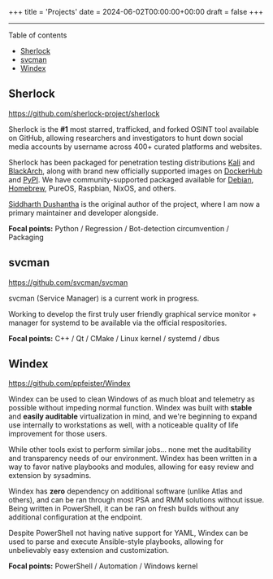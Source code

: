 +++
title = 'Projects'
date = 2024-06-02T00:00:00+00:00
draft = false
+++

___

Table of contents

- [Sherlock](#sherlock)
- [svcman](#svcman)
- [Windex](#windex)

## Sherlock

https://github.com/sherlock-project/sherlock

Sherlock is the **#1** most starred, trafficked, and forked OSINT tool available on GitHub, allowing researchers and investigators to hunt down social media accounts by username across 400+ curated platforms and websites.

Sherlock has been packaged for penetration testing distributions [Kali][ext-kali] and [BlackArch][ext-blackarch], along with brand new officially supported images on [DockerHub][ext-dockerhub] and [PyPI][ext-pypi]. We have community-supported packaged available for [Debian][ext-debian], [Homebrew][ext-homebrew], PureOS, Raspbian, NixOS, and others.

[Siddharth Dushantha][ext-sdushantha] is the original author of the project, where I am now a primary maintainer and developer alongside.

**Focal points:** Python / Regression / Bot-detection circumvention / Packaging


## svcman

https://github.com/svcman/svcman

svcman (Service Manager) is a current work in progress.

Working to develop the first truly user friendly graphical service monitor + manager for systemd to be available via the official respositories.

**Focal points:** C++ / Qt / CMake / Linux kernel / systemd / dbus


## Windex

https://github.com/ppfeister/Windex

Windex can be used to clean Windows of as much bloat and telemetry as possible without impeding normal function. Windex was built with **stable** and **easily auditable** virtualization in mind, and we're beginning to expand use internally to workstations as well, with a noticeable quality of life improvement for those users.

While other tools exist to perform similar jobs... none met the auditability and transparency needs of our environment. Windex has been written in a way to favor native playbooks and modules, allowing for easy review and extension by sysadmins.

Windex has **zero** dependency on additional software (unlike Atlas and others), and can be ran through most PSA and RMM solutions without issue. Being written in PowerShell, it can be ran on fresh builds without any additional configuration at the endpoint.

Despite PowerShell not having native support for YAML, Windex can be used to parse and execute Ansible-style playbooks, allowing for unbelievably easy extension and customization.

**Focal points:** PowerShell / Automation / Windows kernel


<!-- Outbound -->

[ext-kali]: https://www.kali.org/
[ext-blackarch]: https://blackarch.org/
[ext-dockerhub]: https://hub.docker.com/r/sherlock/sherlock
[ext-pypi]: https://pypi.org/project/sherlock-project/
[ext-debian]: https://packages.debian.org/sid/sherlock
[ext-homebrew]: https://formulae.brew.sh/formula/sherlock
[ext-sdushantha]: https://sdushantha.github.io/
